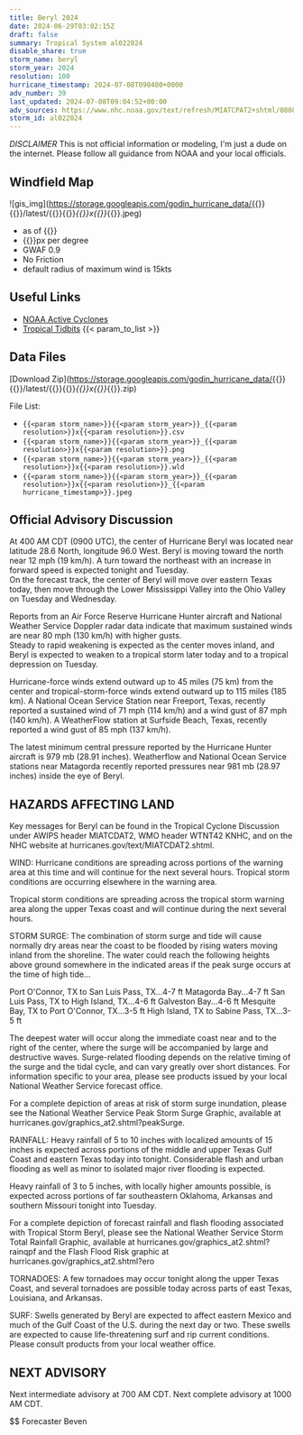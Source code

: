 ```yaml
---
title: Beryl 2024
date: 2024-06-29T03:02:15Z
draft: false
summary: Tropical System al022024
disable_share: true
storm_name: beryl
storm_year: 2024
resolution: 100
hurricane_timestamp: 2024-07-08T090400+0000
adv_number: 39
last_updated: 2024-07-08T09:04:52+00:00
adv_sources: https://www.nhc.noaa.gov/text/refresh/MIATCPAT2+shtml/080853.shtml;https://www.nhc.noaa.gov/refresh/graphics_at2+shtml/032928.shtml?cone
storm_id: al022024
---
```

*DISCLAIMER* This is not official information or modeling, I'm just a dude on the internet.  Please follow all guidance from NOAA and your local officials.

## Windfield Map
![gis_img](https://storage.googleapis.com/godin_hurricane_data/{{<param storm_name>}}{{<param storm_year>}}/latest/{{<param storm_name>}}{{<param storm_year>}}_{{<param resolution>}}x{{<param resolution>}}_{{<param hurricane_timestamp>}}.jpeg)

- as of {{<param last_updated>}}
- {{<param resolution>}}px per degree
- GWAF 0.9
- No Friction
- default radius of maximum wind is 15kts

## Useful Links
- [NOAA Active Cyclones](https://www.nhc.noaa.gov/)
- [Tropical Tidbits](https://www.tropicaltidbits.com/storminfo/)
{{< param_to_list >}}

## Data Files
[Download Zip](https://storage.googleapis.com/godin_hurricane_data/{{<param storm_name>}}{{<param storm_year>}}/latest/{{<param storm_name>}}{{<param storm_year>}}_{{<param resolution>}}x{{<param resolution>}}_{{<param hurricane_timestamp>}}.zip)

File List:
- `{{<param storm_name>}}{{<param storm_year>}}_{{<param resolution>}}x{{<param resolution>}}.csv`
- `{{<param storm_name>}}{{<param storm_year>}}_{{<param resolution>}}x{{<param resolution>}}.png`
- `{{<param storm_name>}}{{<param storm_year>}}_{{<param resolution>}}x{{<param resolution>}}.wld`
- `{{<param storm_name>}}{{<param storm_year>}}_{{<param resolution>}}x{{<param resolution>}}_{{<param hurricane_timestamp>}}.jpeg`


## Official Advisory Discussion
At 400 AM CDT (0900 UTC), the center of Hurricane Beryl was located
near latitude 28.6 North, longitude 96.0 West. Beryl is moving
toward the north near 12 mph (19 km/h). A turn toward the northeast 
with an increase in forward speed is expected tonight and Tuesday.  
On the forecast track, the center of Beryl will move over eastern 
Texas today, then move through the Lower Mississippi Valley into 
the Ohio Valley on Tuesday and Wednesday.
 
Reports from an Air Force Reserve Hurricane Hunter aircraft and 
National Weather Service Doppler radar data indicate that maximum 
sustained winds are near 80 mph (130 km/h) with higher gusts.  
Steady to rapid weakening is expected as the center moves inland, 
and Beryl is expected to weaken to a tropical storm later today and 
to a tropical depression on Tuesday.
 
Hurricane-force winds extend outward up to 45 miles (75 km) from the
center and tropical-storm-force winds extend outward up to 115 miles
(185 km). A National Ocean Service Station near Freeport, Texas, 
recently reported a sustained wind of 71 mph (114 km/h) and a wind 
gust of 87 mph (140 km/h).  A WeatherFlow station at Surfside 
Beach, Texas, recently reported a wind gust of 85 mph (137 km/h).
 
The latest minimum central pressure reported by the Hurricane 
Hunter aircraft is 979 mb (28.91 inches).  Weatherflow and National 
Ocean Service stations near Matagorda recently reported pressures 
near 981 mb (28.97 inches) inside the eye of Beryl. 
 
 
HAZARDS AFFECTING LAND
----------------------
Key messages for Beryl can be found in the Tropical Cyclone
Discussion under AWIPS header MIATCDAT2, WMO header WTNT42 KNHC,
and on the NHC website at hurricanes.gov/text/MIATCDAT2.shtml.
 
WIND: Hurricane conditions are spreading across portions of the
warning area at this time and will continue for the next several
hours.  Tropical storm conditions are occurring elsewhere in the
warning area.
 
Tropical storm conditions are spreading across the tropical storm
warning area along the upper Texas coast and will continue during
the next several hours.
 
STORM SURGE: The combination of storm surge and tide will cause
normally dry areas near the coast to be flooded by rising waters
moving inland from the shoreline. The water could reach the
following heights above ground somewhere in the indicated areas if
the peak surge occurs at the time of high tide...
 
Port O'Connor, TX to San Luis Pass, TX...4-7 ft
Matagorda Bay...4-7 ft
San Luis Pass, TX to High Island, TX...4-6 ft
Galveston Bay...4-6 ft
Mesquite Bay, TX to Port O'Connor, TX...3-5 ft
High Island, TX to Sabine Pass, TX...3-5 ft
 
The deepest water will occur along the immediate coast near and to
the right of the center, where the surge will be accompanied by
large and destructive waves. Surge-related flooding depends on the
relative timing of the surge and the tidal cycle, and can vary
greatly over short distances.  For information specific to your
area, please see products issued by your local National Weather
Service forecast office.
 
For a complete depiction of areas at risk of storm surge inundation,
please see the National Weather Service Peak Storm Surge Graphic,
available at hurricanes.gov/graphics_at2.shtml?peakSurge.
 
RAINFALL:  Heavy rainfall of 5 to 10 inches with localized amounts
of 15 inches is expected across portions of the middle and upper
Texas Gulf Coast and eastern Texas today into tonight. Considerable
flash and urban flooding as well as minor to isolated major river
flooding is expected.
 
Heavy rainfall of 3 to 5 inches, with locally higher amounts
possible, is expected across portions of far southeastern Oklahoma,
Arkansas and southern Missouri tonight into Tuesday.
 
For a complete depiction of forecast rainfall and flash flooding
associated with Tropical Storm Beryl, please see the National
Weather Service Storm Total Rainfall Graphic, available at
hurricanes.gov/graphics_at2.shtml?rainqpf and the Flash Flood Risk
graphic at hurricanes.gov/graphics_at2.shtml?ero
 
TORNADOES: A few tornadoes may occur tonight along the upper Texas
Coast, and several tornadoes are possible today across parts of east
Texas, Louisiana, and Arkansas.
 
SURF:  Swells generated by Beryl are expected to affect eastern
Mexico and much of the Gulf Coast of the U.S. during the next day
or two. These swells are expected to cause life-threatening
surf and rip current conditions. Please consult products from your
local weather office.
 
 
NEXT ADVISORY
-------------
Next intermediate advisory at 700 AM CDT.
Next complete advisory at 1000 AM CDT.
 
$$
Forecaster Beven